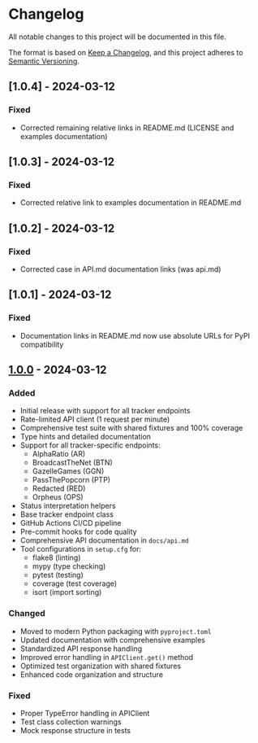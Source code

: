 # Changelog

All notable changes to this project will be documented in this file.

The format is based on [Keep a Changelog](https://keepachangelog.com/en/1.0.0/),
and this project adheres to [Semantic Versioning](https://semver.org/spec/v2.0.0.html).

## [1.0.4] - 2024-03-12

### Fixed
- Corrected remaining relative links in README.md (LICENSE and examples documentation)

## [1.0.3] - 2024-03-12

### Fixed
- Corrected relative link to examples documentation in README.md

## [1.0.2] - 2024-03-12

### Fixed
- Corrected case in API.md documentation links (was api.md)

## [1.0.1] - 2024-03-12

### Fixed
- Documentation links in README.md now use absolute URLs for PyPI compatibility

## [1.0.0] - 2024-03-12

### Added
- Initial release with support for all tracker endpoints
- Rate-limited API client (1 request per minute)
- Comprehensive test suite with shared fixtures and 100% coverage
- Type hints and detailed documentation
- Support for all tracker-specific endpoints:
  - AlphaRatio (AR)
  - BroadcastTheNet (BTN)
  - GazelleGames (GGN)
  - PassThePopcorn (PTP)
  - Redacted (RED)
  - Orpheus (OPS)
- Status interpretation helpers
- Base tracker endpoint class
- GitHub Actions CI/CD pipeline
- Pre-commit hooks for code quality
- Comprehensive API documentation in `docs/api.md`
- Tool configurations in `setup.cfg` for:
  - flake8 (linting)
  - mypy (type checking)
  - pytest (testing)
  - coverage (test coverage)
  - isort (import sorting)

### Changed
- Moved to modern Python packaging with `pyproject.toml`
- Updated documentation with comprehensive examples
- Standardized API response handling
- Improved error handling in `APIClient.get()` method
- Optimized test organization with shared fixtures
- Enhanced code organization and structure

### Fixed
- Proper TypeError handling in APIClient
- Test class collection warnings
- Mock response structure in tests

[1.0.0]: https://github.com/mauvehed/trackerstatus/releases/tag/v1.0.0
